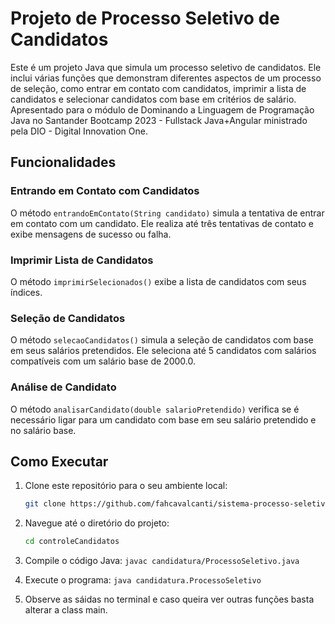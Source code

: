 # Projeto de Processo Seletivo de Candidatos

Este é um projeto Java que simula um processo seletivo de candidatos. Ele inclui várias funções que demonstram diferentes aspectos de um processo de seleção, como entrar em contato com candidatos, imprimir a lista de candidatos e selecionar candidatos com base em critérios de salário.
Apresentado para o módulo de Dominando a Linguagem de Programação Java no Santander Bootcamp 2023 - Fullstack Java+Angular ministrado pela DIO - Digital Innovation One.

## Funcionalidades

### Entrando em Contato com Candidatos
O método `entrandoEmContato(String candidato)` simula a tentativa de entrar em contato com um candidato. Ele realiza até três tentativas de contato e exibe mensagens de sucesso ou falha.

### Imprimir Lista de Candidatos
O método `imprimirSelecionados()` exibe a lista de candidatos com seus índices.

### Seleção de Candidatos
O método `selecaoCandidatos()` simula a seleção de candidatos com base em seus salários pretendidos. Ele seleciona até 5 candidatos com salários compatíveis com um salário base de 2000.0.

### Análise de Candidato
O método `analisarCandidato(double salarioPretendido)` verifica se é necessário ligar para um candidato com base em seu salário pretendido e no salário base.

## Como Executar
1. Clone este repositório para o seu ambiente local:

   ```bash
   git clone https://github.com/fahcavalcanti/sistema-processo-seletivo.git

2. Navegue até o diretório do projeto: 

   ```bash
   cd controleCandidatos

3. Compile o código Java: `javac candidatura/ProcessoSeletivo.java`
4. Execute o programa: `java candidatura.ProcessoSeletivo`
5. Observe as sáidas no terminal e caso queira ver outras funções basta alterar a class main.


